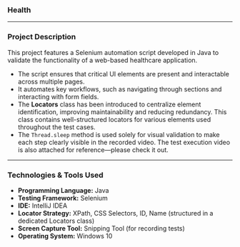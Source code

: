 ### Health  
---  
### Project Description  
This project features a Selenium automation script developed in Java to validate the functionality of a web-based healthcare application.  

- The script ensures that critical UI elements are present and interactable across multiple pages.  
- It automates key workflows, such as navigating through sections and interacting with form fields.  
- The **Locators** class has been introduced to centralize element identification, improving maintainability and reducing redundancy. This class contains well-structured locators for various elements used throughout the test cases.  
- The `Thread.sleep` method is used solely for visual validation to make each step clearly visible in the recorded video. The test execution video is also attached for reference—please check it out.  

---  
### Technologies & Tools Used  
- **Programming Language:** Java  
- **Testing Framework:** Selenium  
- **IDE:** IntelliJ IDEA  
- **Locator Strategy:** XPath, CSS Selectors, ID, Name (structured in a dedicated Locators class)  
- **Screen Capture Tool:** Snipping Tool (for recording tests)  
- **Operating System:** Windows 10  

